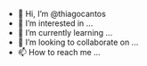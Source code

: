 - 👋 Hi, I’m @thiagocantos
- 👀 I’m interested in ...
- 🌱 I’m currently learning ...
- 💞️ I’m looking to collaborate on ...
- 📫 How to reach me ...

<!---
thiagocantos/thiagocantos is a ✨ special ✨ repository because its `README.md` (this file) appears on your GitHub profile.
You can click the Preview link to take a look at your changes.
--->
